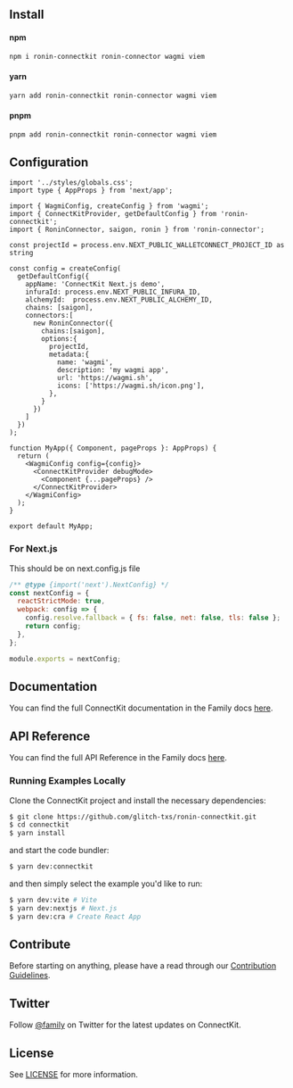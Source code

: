 ## Install

#### npm

```sh
npm i ronin-connectkit ronin-connector wagmi viem
```

#### yarn

```sh
yarn add ronin-connectkit ronin-connector wagmi viem
```

#### pnpm

```sh
pnpm add ronin-connectkit ronin-connector wagmi viem
```

## Configuration

```tsx
import '../styles/globals.css';
import type { AppProps } from 'next/app';

import { WagmiConfig, createConfig } from 'wagmi';
import { ConnectKitProvider, getDefaultConfig } from 'ronin-connectkit';
import { RoninConnector, saigon, ronin } from 'ronin-connector';

const projectId = process.env.NEXT_PUBLIC_WALLETCONNECT_PROJECT_ID as string

const config = createConfig(
  getDefaultConfig({
    appName: 'ConnectKit Next.js demo',
    infuraId: process.env.NEXT_PUBLIC_INFURA_ID,
    alchemyId:  process.env.NEXT_PUBLIC_ALCHEMY_ID,
    chains: [saigon],
    connectors:[
      new RoninConnector({
        chains:[saigon],
        options:{
          projectId,
          metadata:{
            name: 'wagmi',
            description: 'my wagmi app',
            url: 'https://wagmi.sh',
            icons: ['https://wagmi.sh/icon.png'],
          },
        }
      })
    ]
  })
);

function MyApp({ Component, pageProps }: AppProps) {
  return (
    <WagmiConfig config={config}>
      <ConnectKitProvider debugMode>
        <Component {...pageProps} />
      </ConnectKitProvider>
    </WagmiConfig>
  );
}

export default MyApp;
```

### For Next.js

This should be on next.config.js file
```js
/** @type {import('next').NextConfig} */
const nextConfig = {
  reactStrictMode: true,
  webpack: config => {
    config.resolve.fallback = { fs: false, net: false, tls: false };
    return config;
  },
};

module.exports = nextConfig;
```

## Documentation

You can find the full ConnectKit documentation in the Family docs [here](https://docs.family.co/connectkit).

## API Reference

You can find the full API Reference in the Family docs [here](https://docs.family.co/connectkit/api-reference).

### Running Examples Locally

Clone the ConnectKit project and install the necessary dependencies:

```sh
$ git clone https://github.com/glitch-txs/ronin-connectkit.git
$ cd connectkit
$ yarn install
```

and start the code bundler:

```sh
$ yarn dev:connectkit
```

and then simply select the example you'd like to run:

```sh
$ yarn dev:vite # Vite
$ yarn dev:nextjs # Next.js
$ yarn dev:cra # Create React App
```

## Contribute

Before starting on anything, please have a read through our [Contribution Guidelines](https://github.com/family/connectkit/blob/main/CONTRIBUTING.md).

## Twitter

Follow [@family](https://twitter.com/family) on Twitter for the latest updates on ConnectKit.

## License

See [LICENSE](https://github.com/family/connectkit/blob/main/LICENSE) for more information.
